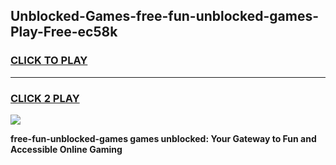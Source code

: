 
## Unblocked-Games-free-fun-unblocked-games-Play-Free-ec58k
<h3>
<a href="https://premium76.site?title=free-fun-unblocked-games&ref=15A">CLICK TO PLAY</a></h3>
<hr>

<h3>
<a href="https://premium76.site?title=free-fun-unblocked-games&ref=15A">CLICK 2 PLAY</a>
  
</h3>

<a href="https://premium76.site?title=free-fun-unblocked-games&ref=15A"><img src="https://clearcache.store/games.png"></a>


**free-fun-unblocked-games games unblocked: Your Gateway to Fun and Accessible Online Gaming**
